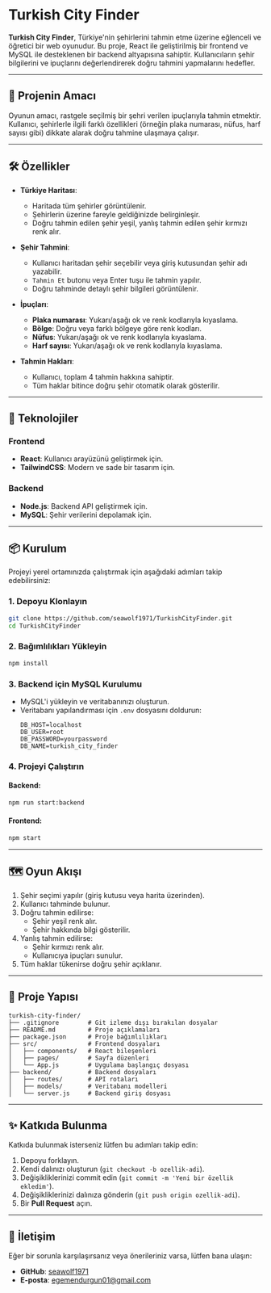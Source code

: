 
# Turkish City Finder

**Turkish City Finder**, Türkiye'nin şehirlerini tahmin etme üzerine eğlenceli ve öğretici bir web oyunudur. Bu proje, React ile geliştirilmiş bir frontend ve MySQL ile desteklenen bir backend altyapısına sahiptir. Kullanıcıların şehir bilgilerini ve ipuçlarını değerlendirerek doğru tahmini yapmalarını hedefler.

---

## 🎯 Projenin Amacı

Oyunun amacı, rastgele seçilmiş bir şehri verilen ipuçlarıyla tahmin etmektir. Kullanıcı, şehirlerle ilgili farklı özellikleri (örneğin plaka numarası, nüfus, harf sayısı gibi) dikkate alarak doğru tahmine ulaşmaya çalışır.

---

## 🛠️ Özellikler

- **Türkiye Haritası**:
  - Haritada tüm şehirler görüntülenir.
  - Şehirlerin üzerine fareyle geldiğinizde belirginleşir.
  - Doğru tahmin edilen şehir yeşil, yanlış tahmin edilen şehir kırmızı renk alır.

- **Şehir Tahmini**:
  - Kullanıcı haritadan şehir seçebilir veya giriş kutusundan şehir adı yazabilir.
  - `Tahmin Et` butonu veya Enter tuşu ile tahmin yapılır.
  - Doğru tahminde detaylı şehir bilgileri görüntülenir.

- **İpuçları**:
  - **Plaka numarası**: Yukarı/aşağı ok ve renk kodlarıyla kıyaslama.
  - **Bölge**: Doğru veya farklı bölgeye göre renk kodları.
  - **Nüfus**: Yukarı/aşağı ok ve renk kodlarıyla kıyaslama.
  - **Harf sayısı**: Yukarı/aşağı ok ve renk kodlarıyla kıyaslama.

- **Tahmin Hakları**:
  - Kullanıcı, toplam 4 tahmin hakkına sahiptir.
  - Tüm haklar bitince doğru şehir otomatik olarak gösterilir.

---

## 🚀 Teknolojiler

### Frontend
- **React**: Kullanıcı arayüzünü geliştirmek için.
- **TailwindCSS**: Modern ve sade bir tasarım için.

### Backend
- **Node.js**: Backend API geliştirmek için.
- **MySQL**: Şehir verilerini depolamak için.

---

## 📦 Kurulum

Projeyi yerel ortamınızda çalıştırmak için aşağıdaki adımları takip edebilirsiniz:

### 1. Depoyu Klonlayın
```bash
git clone https://github.com/seawolf1971/TurkishCityFinder.git
cd TurkishCityFinder
```

### 2. Bağımlılıkları Yükleyin
```bash
npm install
```

### 3. Backend için MySQL Kurulumu
- MySQL'i yükleyin ve veritabanınızı oluşturun.
- Veritabanı yapılandırması için `.env` dosyasını doldurun:
  ```
  DB_HOST=localhost
  DB_USER=root
  DB_PASSWORD=yourpassword
  DB_NAME=turkish_city_finder
  ```

### 4. Projeyi Çalıştırın
#### Backend:
```bash
npm run start:backend
```

#### Frontend:
```bash
npm start
```

---

## 🗺️ Oyun Akışı

1. Şehir seçimi yapılır (giriş kutusu veya harita üzerinden).
2. Kullanıcı tahminde bulunur.
3. Doğru tahmin edilirse:
   - Şehir yeşil renk alır.
   - Şehir hakkında bilgi gösterilir.
4. Yanlış tahmin edilirse:
   - Şehir kırmızı renk alır.
   - Kullanıcıya ipuçları sunulur.
5. Tüm haklar tükenirse doğru şehir açıklanır.

---

## 📂 Proje Yapısı

```plaintext
turkish-city-finder/
├── .gitignore        # Git izleme dışı bırakılan dosyalar
├── README.md         # Proje açıklamaları
├── package.json      # Proje bağımlılıkları
├── src/              # Frontend dosyaları
│   ├── components/   # React bileşenleri
│   ├── pages/        # Sayfa düzenleri
│   └── App.js        # Uygulama başlangıç dosyası
├── backend/          # Backend dosyaları
│   ├── routes/       # API rotaları
│   ├── models/       # Veritabanı modelleri
│   └── server.js     # Backend giriş dosyası
```

---

## ✨ Katkıda Bulunma

Katkıda bulunmak isterseniz lütfen bu adımları takip edin:

1. Depoyu forklayın.
2. Kendi dalınızı oluşturun (`git checkout -b ozellik-adi`).
3. Değişikliklerinizi commit edin (`git commit -m 'Yeni bir özellik ekledim'`).
4. Değişikliklerinizi dalınıza gönderin (`git push origin ozellik-adi`).
5. Bir **Pull Request** açın.

---

## 📧 İletişim

Eğer bir sorunla karşılaşırsanız veya önerileriniz varsa, lütfen bana ulaşın:

- **GitHub**: [seawolf1971](https://github.com/seawolf1971)
- **E-posta**: egemendurgun01@gmail.com

